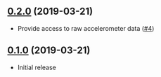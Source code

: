 ## [0.2.0] (2019-03-21)

- Provide access to raw accelerometer data ([#4])

## [0.1.0] (2019-03-21)

- Initial release

[0.2.0]: https://github.com/NeoBirth/ADXL343.rs/pull/5
[#4]: https://github.com/NeoBirth/ADXL343.rs/pull/4
[0.1.0]: https://github.com/NeoBirth/ADXL343.rs/pull/3
